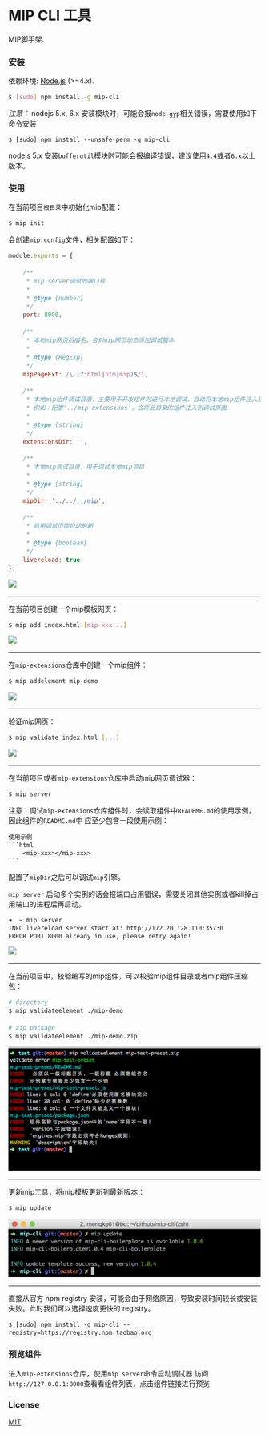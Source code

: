 # MIP CLI 工具

MIP脚手架.

### 安装

依赖环境: [Node.js](https://nodejs.org/en/) (>=4.x).

``` bash
$ [sudo] npm install -g mip-cli
```
*注意：*
nodejs 5.x, 6.x 安装模块时，可能会报`node-gyp`相关错误，需要使用如下命令安装

```
$ [sudo] npm install --unsafe-perm -g mip-cli
```
nodejs 5.x 安装`bufferutil`模块时可能会报编译错误，建议使用`4.4`或者`6.x`以上版本。

### 使用

在当前项目`根目录`中初始化mip配置：

``` bash
$ mip init
```
会创建`mip.config`文件，相关配置如下：

``` js
module.exports = {

    /**
     * mip server调试的端口号
     *
     * @type {number}
     */
    port: 8000,

    /**
     * 本地mip网页后缀名，会对mip网页动态添加调试脚本
     *
     * @type {RegExp}
     */
    mipPageExt: /\.(?:html|htm|mip)$/i,

    /**
     * 本地mip组件调试目录，主要用于开发组件时进行本地调试，自动将本地mip组件注入到当前访问的页面中
     * 例如：配置'../mip-extensions'，会将此目录的组件注入到调试页面
     *
     * @type {string}
     */
    extensionsDir: '',

    /**
     * 本地mip调试目录，用于调试本地mip项目
     *
     * @type {string}
     */
    mipDir: '../../../mip',

    /**
     * 启用调试页面自动刷新
     *
     * @type {boolean}
     */
    livereload: true
};
```

![](./example/mip-init.png)

----
在当前项目创建一个mip模板网页：

``` bash
$ mip add index.html [mip-xxx...]
```

![](./example/mip-add.png)

----
在`mip-extensions`仓库中创建一个mip组件：

``` bash
$ mip addelement mip-demo
```

![](./example/mip-addelement.png)

----
验证mip网页：

``` bash
$ mip validate index.html [...]
```

![](./example/mip-validate.png)

----
在当前项目或者`mip-extensions`仓库中启动mip网页调试器：

``` bash
$ mip server
```

注意：调试`mip-extensions`仓库组件时，会读取组件中`READEME.md`的使用示例，因此组件的`README.md`中
应至少包含一段使用示例：

    使用示例
    ```html
        <mip-xxx></mip-xxx>
    ```

配置了`mipDir`之后可以调试`mip`引擎。

`mip server` 启动多个实例的话会报端口占用错误，需要关闭其他实例或者kill掉占用端口的进程后再启动。

```
➜  ~ mip server
INFO livereload server start at: http://172.20.128.110:35730
ERROR PORT 8000 already in use, please retry again!
```

![](./example/mip-server.png)

----
在当前项目中，校验编写的mip组件，可以校验mip组件目录或者mip组件压缩包：

``` bash
# directory
$ mip validateelement ./mip-demo

# zip package
$ mip validateelement ./mip-demo.zip
```

![](./example/mip-validateelement.png)

----
更新mip工具，将mip模板更新到最新版本：

``` bash
$ mip update
```

![](./example/mip-update.png)

----

直接从官方 npm registry 安装，可能会由于网络原因，导致安装时间较长或安装失败。此时我们可以选择速度更快的 registry。

```
$ [sudo] npm install -g mip-cli --registry=https://registry.npm.taobao.org
```

### 预览组件

进入`mip-extensions`仓库，使用`mip server`命令启动调试器
访问` http://127.0.0.1:8000`查看看组件列表，点击组件链接进行预览

### License

[MIT](http://opensource.org/licenses/MIT)


